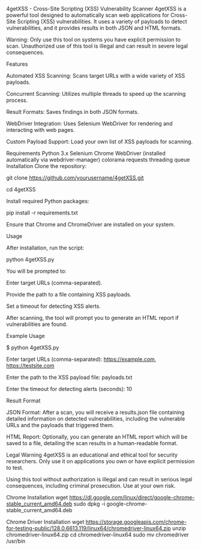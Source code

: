 

4getXSS - Cross-Site Scripting (XSS) Vulnerability Scanner
4getXSS is a powerful tool designed to automatically scan web applications for Cross-Site Scripting (XSS) vulnerabilities. It uses a variety of payloads to detect vulnerabilities, and it provides results in both JSON and HTML formats.

Warning: Only use this tool on systems you have explicit permission to scan. Unauthorized use of this tool is illegal and can result in severe legal consequences.

Features

Automated XSS Scanning: Scans target URLs with a wide variety of XSS payloads.

Concurrent Scanning: Utilizes multiple threads to speed up the scanning process.

Result Formats: Saves findings in both JSON  formats.

WebDriver Integration: Uses Selenium WebDriver for rendering and interacting with web pages.

Custom Payload Support: Load your own list of XSS payloads for scanning.

Requirements
Python 3.x
Selenium
Chrome WebDriver (installed automatically via webdriver-manager)
colorama
requests
threading
queue
Installation
Clone the repository:


git clone https://github.com/yourusername/4getXSS.git

cd 4getXSS

Install required Python packages:


pip install -r requirements.txt

Ensure that Chrome and ChromeDriver are installed on your system.

Usage

After installation, run the script:


python 4getXSS.py

You will be prompted to:

Enter target URLs (comma-separated).

Provide the path to a file containing XSS payloads.

Set a timeout for detecting XSS alerts.

After scanning, the tool will prompt you to generate an HTML report if vulnerabilities are found.


Example Usage

$ python 4getXSS.py

Enter target URLs (comma-separated): https://example.com, https://testsite.com

Enter the path to the XSS payload file: payloads.txt

Enter the timeout for detecting alerts (seconds): 10

Result Format

JSON Format: After a scan, you will receive a results.json file containing detailed information on detected vulnerabilities, including the vulnerable URLs and the payloads that triggered them.

HTML Report: Optionally, you can generate an HTML report which will be saved to a file, detailing the scan results in a human-readable format.

Legal Warning
4getXSS is an educational and ethical tool for security researchers. Only use it on applications you own or have explicit permission to test.

Using this tool without authorization is illegal and can result in serious legal consequences, including criminal prosecution. Use at your own risk.

Chrome Installation
wget https://dl.google.com/linux/direct/google-chrome-stable_current_amd64.deb
sudo dpkg -i google-chrome-stable_current_amd64.deb

Chrome Driver Installation
wget https://storage.googleapis.com/chrome-for-testing-public/128.0.6613.119/linux64/chromedriver-linux64.zip
unzip chromedriver-linux64.zip
cd chromedriver-linux64 
sudo mv chromedriver /usr/bin
